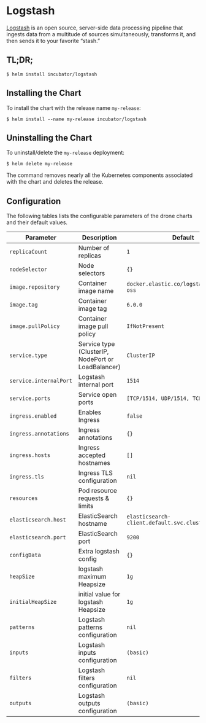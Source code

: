 # Logstash

[Logstash](https://www.elastic.co/products/logstash) is an open source, server-side data processing pipeline that ingests data from a multitude of sources simultaneously, transforms it, and then sends it to your favorite “stash.”

## TL;DR;

```console
$ helm install incubator/logstash
```

## Installing the Chart

To install the chart with the release name `my-release`:

```console
$ helm install --name my-release incubator/logstash
```

## Uninstalling the Chart

To uninstall/delete the `my-release` deployment:

```console
$ helm delete my-release
```

The command removes nearly all the Kubernetes components associated with the
chart and deletes the release.

## Configuration

The following tables lists the configurable parameters of the drone charts and their default values.

| Parameter              | Description                                        | Default                                          |
| ---------------------- | -------------------------------------------------- | ------------------------------------------------ |
| `replicaCount`         | Number of replicas                                 | `1`                                              |
| `nodeSelector`         | Node selectors                                     | `{}`                                             |
| `image.repository`     | Container image name                               | `docker.elastic.co/logstash/logstash-oss`        |
| `image.tag`            | Container image tag                                | `6.0.0`                                          |
| `image.pullPolicy`     | Container image pull policy                        | `IfNotPresent`                                   |
| `service.type`         | Service type (ClusterIP, NodePort or LoadBalancer) | `ClusterIP`                                      |
| `service.internalPort` | Logstash internal port                             | `1514`                                           |
| `service.ports`        | Service open ports                                 | `[TCP/1514, UDP/1514, TCP/5044]`                 |
| `ingress.enabled`      | Enables Ingress                                    | `false`                                          |
| `ingress.annotations`  | Ingress annotations                                | `{}`                                             |
| `ingress.hosts`        | Ingress accepted hostnames                         | `[]`                                             |
| `ingress.tls`          | Ingress TLS configuration                          | `nil`                                            |
| `resources`            | Pod resource requests & limits                     | `{}`                                             |
| `elasticsearch.host`   | ElasticSearch hostname                             | `elasticsearch-client.default.svc.cluster.local` |
| `elasticsearch.port`   | ElasticSearch port                                 | `9200`                                           |
| `configData`           | Extra logstash config                              | `{}`                                             |
| `heapSize`             | logstash maximum Heapsize                          | `1g`                                             |
| `initialHeapSize`      | initial value for logstash Heapsize                | `1g`                                             |
| `patterns`             | Logstash patterns configuration                    | `nil`                                            |
| `inputs`               | Logstash inputs configuration                      | `(basic)`                                        |
| `filters`              | Logstash filters configuration                     | `nil`                                            |
| `outputs`              | Logstash outputs configuration                     | `(basic)`                                        |
